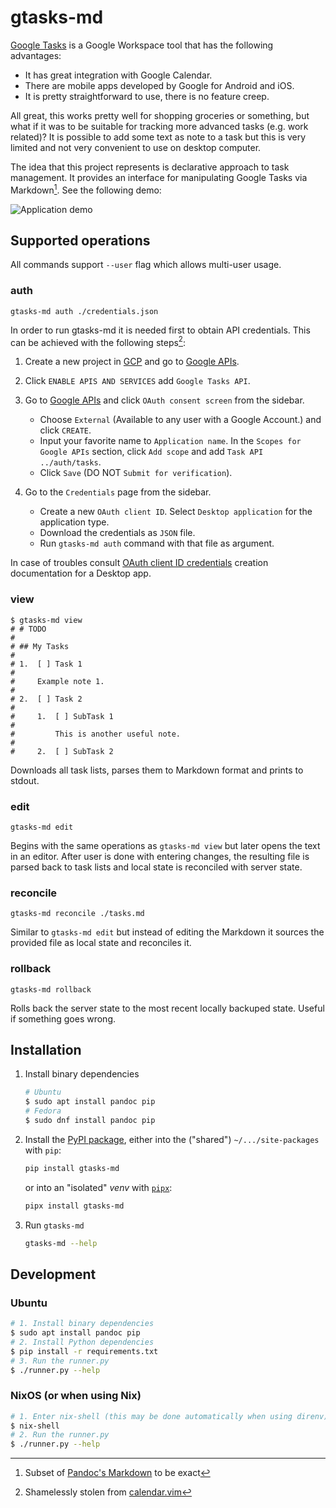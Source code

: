 # gtasks-md

[Google Tasks](https://mail.google.com/tasks/canvas) is a Google Workspace tool
that has the following advantages:

-   It has great integration with Google Calendar.
-   There are mobile apps developed by Google for Android and iOS.
-   It is pretty straightforward to use, there is no feature creep.

All great, this works pretty well for shopping groceries or something, but what
if it was to be suitable for tracking more advanced tasks (e.g. work related)?
It is possible to add some text as note to a task but this is very limited and
not very convenient to use on desktop computer.

The idea that this project represents is declarative approach to task
management. It provides an interface for manipulating Google Tasks via
Markdown[^1]. See the following demo:

![Application demo](./docs/demo.gif)

## Supported operations

All commands support `--user` flag which allows multi-user usage.

### auth

``` console
gtasks-md auth ./credentials.json
```

In order to run gtasks-md it is needed first to obtain API credentials. This can
be achieved with the following steps[^2]:

1.  Create a new project in [GCP](https://cloud.google.com/) and go to [Google
    APIs](https://console.developers.google.com/apis/).

2.  Click `ENABLE APIS AND SERVICES` add `Google Tasks API`.

3.  Go to [Google APIs](https://console.developers.google.com/apis/) and click
    `OAuth consent screen` from the sidebar.

    -   Choose `External` (Available to any user with a Google Account.) and
        click `CREATE`.
    -   Input your favorite name to `Application name`. In the
        `Scopes for Google APIs` section, click `Add scope` and add
        `Task API ../auth/tasks`.
    -   Click `Save` (DO NOT `Submit for verification`).

4.  Go to the `Credentials` page from the sidebar.

    -   Create a new `OAuth client ID`. Select `Desktop application` for the
        application type.
    -   Download the credentials as `JSON` file.
    -   Run `gtasks-md auth` command with that file as argument.

In case of troubles consult [OAuth client ID
credentials](https://developers.google.com/workspace/guides/create-credentials#oauth-client-id)
creation documentation for a Desktop app.

### view

``` console
$ gtasks-md view
# # TODO
#
# ## My Tasks
#
# 1.  [ ] Task 1
#
#     Example note 1.
#
# 2.  [ ] Task 2
#
#     1.  [ ] SubTask 1
#
#         This is another useful note.
#
#     2.  [ ] SubTask 2
```

Downloads all task lists, parses them to Markdown format and prints to stdout.

### edit

``` console
gtasks-md edit
```

Begins with the same operations as `gtasks-md view` but later opens the text in
an editor. After user is done with entering changes, the resulting file is
parsed back to task lists and local state is reconciled with server state.

### reconcile

``` console
gtasks-md reconcile ./tasks.md
```

Similar to `gtasks-md edit` but instead of editing the Markdown it sources the
provided file as local state and reconciles it.

### rollback

``` console
gtasks-md rollback
```

Rolls back the server state to the most recent locally backuped state. Useful if
something goes wrong.

## Installation

1.  Install binary dependencies

    ``` sh
    # Ubuntu
    $ sudo apt install pandoc pip
    # Fedora
    $ sudo dnf install pandoc pip
    ```

2.  Install the [PyPI package](https://pypi.org/project/gtasks-md), either into the ("shared") `~/.../site-packages` with `pip`:

    ``` sh
    pip install gtasks-md
    ```

    or into an "isolated" _venv_ with [`pipx`](https://pipx.pypa.io):

    ``` sh
    pipx install gtasks-md
    ```

3.  Run `gtasks-md`

    ``` sh
    gtasks-md --help
    ```

## Development

### Ubuntu

``` sh
# 1. Install binary dependencies
$ sudo apt install pandoc pip
# 2. Install Python dependencies
$ pip install -r requirements.txt
# 3. Run the runner.py
$ ./runner.py --help
```

### NixOS (or when using Nix)

``` sh
# 1. Enter nix-shell (this may be done automatically when using direnv)
$ nix-shell
# 2. Run the runner.py
$ ./runner.py --help
```

[^1]: Subset of [Pandoc's
    Markdown](https://pandoc.org/MANUAL.html#pandocs-markdown) to be exact

[^2]: Shamelessly stolen from
    [calendar.vim](https://github.com/itchyny/calendar.vim#important-notice)
